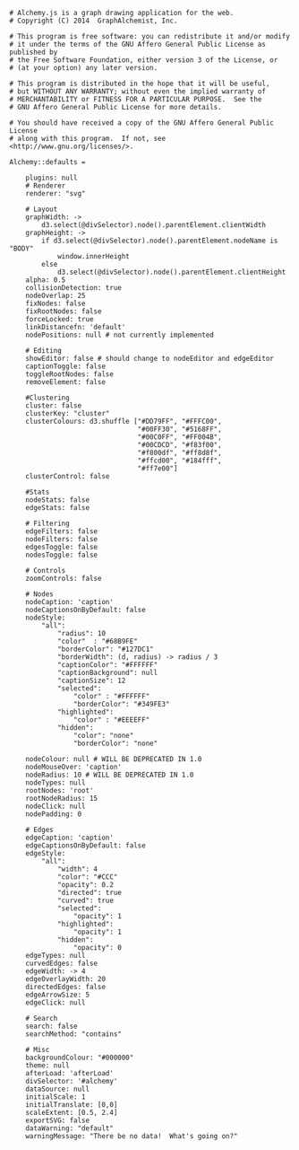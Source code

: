     # Alchemy.js is a graph drawing application for the web.
    # Copyright (C) 2014  GraphAlchemist, Inc.

    # This program is free software: you can redistribute it and/or modify
    # it under the terms of the GNU Affero General Public License as published by
    # the Free Software Foundation, either version 3 of the License, or
    # (at your option) any later version.

    # This program is distributed in the hope that it will be useful,
    # but WITHOUT ANY WARRANTY; without even the implied warranty of
    # MERCHANTABILITY or FITNESS FOR A PARTICULAR PURPOSE.  See the
    # GNU Affero General Public License for more details.

    # You should have received a copy of the GNU Affero General Public License
    # along with this program.  If not, see <http://www.gnu.org/licenses/>.

    Alchemy::defaults =

        plugins: null
        # Renderer
        renderer: "svg"

        # Layout
        graphWidth: ->
            d3.select(@divSelector).node().parentElement.clientWidth
        graphHeight: ->
            if d3.select(@divSelector).node().parentElement.nodeName is "BODY"
                window.innerHeight
            else 
                d3.select(@divSelector).node().parentElement.clientHeight
        alpha: 0.5
        collisionDetection: true
        nodeOverlap: 25
        fixNodes: false
        fixRootNodes: false
        forceLocked: true
        linkDistancefn: 'default'
        nodePositions: null # not currently implemented

        # Editing
        showEditor: false # should change to nodeEditor and edgeEditor
        captionToggle: false
        toggleRootNodes: false
        removeElement: false

        #Clustering
        cluster: false
        clusterKey: "cluster"
        clusterColours: d3.shuffle ["#DD79FF", "#FFFC00",
                                    "#00FF30", "#5168FF",
                                    "#00C0FF", "#FF004B",
                                    "#00CDCD", "#f83f00",
                                    "#f800df", "#ff8d8f",
                                    "#ffcd00", "#184fff",
                                    "#ff7e00"]
        clusterControl: false

        #Stats
        nodeStats: false
        edgeStats: false

        # Filtering
        edgeFilters: false
        nodeFilters: false
        edgesToggle: false
        nodesToggle: false

        # Controls
        zoomControls: false

        # Nodes
        nodeCaption: 'caption'
        nodeCaptionsOnByDefault: false
        nodeStyle:
            "all":
                "radius": 10
                "color"  : "#68B9FE"
                "borderColor": "#127DC1"
                "borderWidth": (d, radius) -> radius / 3
                "captionColor": "#FFFFFF"
                "captionBackground": null
                "captionSize": 12
                "selected":
                    "color" : "#FFFFFF"
                    "borderColor": "#349FE3"
                "highlighted":
                    "color" : "#EEEEFF"
                "hidden":
                    "color": "none" 
                    "borderColor": "none"

        nodeColour: null # WILL BE DEPRECATED IN 1.0
        nodeMouseOver: 'caption'
        nodeRadius: 10 # WILL BE DEPRECATED IN 1.0
        nodeTypes: null
        rootNodes: 'root'
        rootNodeRadius: 15
        nodeClick: null
        nodePadding: 0

        # Edges
        edgeCaption: 'caption'
        edgeCaptionsOnByDefault: false
        edgeStyle:
            "all":
                "width": 4
                "color": "#CCC"
                "opacity": 0.2
                "directed": true
                "curved": true
                "selected":
                    "opacity": 1
                "highlighted":
                    "opacity": 1
                "hidden":
                    "opacity": 0
        edgeTypes: null
        curvedEdges: false
        edgeWidth: -> 4
        edgeOverlayWidth: 20
        directedEdges: false
        edgeArrowSize: 5
        edgeClick: null

        # Search
        search: false
        searchMethod: "contains"

        # Misc
        backgroundColour: "#000000"
        theme: null
        afterLoad: 'afterLoad'
        divSelector: '#alchemy'
        dataSource: null
        initialScale: 1
        initialTranslate: [0,0]
        scaleExtent: [0.5, 2.4]
        exportSVG: false
        dataWarning: "default"
        warningMessage: "There be no data!  What's going on?"